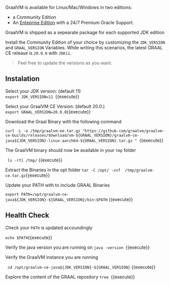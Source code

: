 GraalVM is available for Linux/Mac/Windows in two editions: 
* a Community Edition 
* An [Enteprise Edition](https://www.oracle.com/downloads/graalvm-downloads.html) with a 24/7 Premium Oracle Support.

GraalVM is shipped as a sepearate package for each supported JDK edition 

Install the Community Edition of your choice by customizing the  `JDK_VERSION` and `GRAAL_VERSION` Variables.
While writing this scenarios, the latest GRAAL CE release is `20.0.0`  with   `JDK11`.
> Feel free to update the versions as you want.


## Instalation

Select your JDK version: (default 11) <br> `export JDK_VERSION=11 `{{execute}} <br>

Select your GraalVM CE Version: (default 20.0.)<br>`export GRAAL_VERSION=20.0.0`{{execute}}


Download the Graal Binary with the following command 

`curl -L -o /tmp/graalvm-ee.tar.gz "https://github.com/graalvm/graalvm-ce-builds/releases/download/vm-${GRAAL_VERSION}/graalvm-ce-java${JDK_VERSION}-linux-aarch64-${GRAAL_VERSION}.tar.gz
" `{{execute}}

The GraalVM binary should now be available in your `tmp` folder 

` ls -rtl /tmp/` {{execute}}

Extract the Binaries in the opt folder
`tar -C /opt/ -xvf  /tmp/graalvm-ce.tar.gz`{{execute}}

Update your PATH with to include GRAAL Binaries

`export PATH=/opt/graalvm-ce-java${JDK_VERSION}-${GRAAL_VERSION}/bin:$PATH` {{execute}}


## Health Check 

Check your `PATH`  is  updated accoundingly

`echo $PATH`{{execute}}


Verify the java version you are running on 
`java -version `{{execute}}

Verify the GraalVM instance you are running 

` cd /opt/graalvm-ce-java${JDK_VERSION}-${GRAAL_VERSION}` {{execute}}

Explore the content of the GRAAL repository 
`tree `{{execute}}
